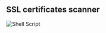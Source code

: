 ## SSL certificates scanner
![Shell Script](https://img.shields.io/badge/shell_script-%23121011.svg?style=for-the-badge&logo=gnu-bash&logoColor=white)
